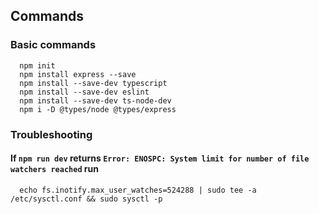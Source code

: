 ## Commands 

### Basic commands

  ```
    npm init
    npm install express --save
    npm install --save-dev typescript
    npm install --save-dev eslint
    npm install --save-dev ts-node-dev
    npm i -D @types/node @types/express
  ```

### Troubleshooting

#### If `npm run dev` returns `Error: ENOSPC: System limit for number of file watchers reached` run 
  ```
    echo fs.inotify.max_user_watches=524288 | sudo tee -a /etc/sysctl.conf && sudo sysctl -p
  ```
